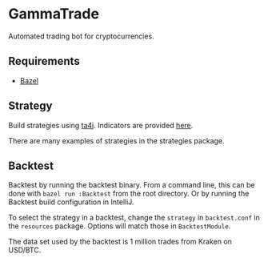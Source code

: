# GammaTrade

Automated trading bot for cryptocurrencies.

## Requirements

- [Bazel](https://bazel.build "Bazel")

## Strategy

Build strategies using [ta4j](https://github.com/ta4j/ta4j "ta4j"). Indicators are provided [here](https://github.com/ta4j/ta4j/tree/master/ta4j-core/src/main/java/org/ta4j/core/indicators "Indicators").

There are many examples of strategies in the strategies package.

## Backtest

Backtest by running the backtest binary. From a command line, this can be done with `bazel run :Backtest` from the root directory. Or by running the Backtest build configuration in IntelliJ.

To select the strategy in a backtest, change the `strategy` in `backtest.conf` in the `resources` package. Options will match those in `BacktestModule`.

The data set used by the backtest is 1 million trades from Kraken on USD/BTC.

